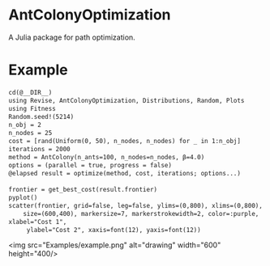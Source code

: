 # AntColonyOptimization

A Julia package for path optimization.

# Example

```@julia
cd(@__DIR__)
using Revise, AntColonyOptimization, Distributions, Random, Plots
using Fitness
Random.seed!(5214)
n_obj = 2
n_nodes = 25
cost = [rand(Uniform(0, 50), n_nodes, n_nodes) for _ in 1:n_obj]
iterations = 2000
method = AntColony(n_ants=100, n_nodes=n_nodes, β=4.0)
options = (parallel = true, progress = false)
@elapsed result = optimize(method, cost, iterations; options...)

frontier = get_best_cost(result.frontier)
pyplot()
scatter(frontier, grid=false, leg=false, ylims=(0,800), xlims=(0,800),
    size=(600,400), markersize=7, markerstrokewidth=2, color=:purple, xlabel="Cost 1",
     ylabel="Cost 2", xaxis=font(12), yaxis=font(12))
```

<img src="Examples/example.png" alt="drawing" width="600" height="400/>
